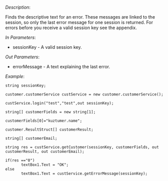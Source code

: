 <properties date="2016-06-24"
SortOrder="125"
/>

*Description*:

Finds the descriptive text for an error. These messages are linked to the session, so only the last error message for one session is returned. For errors before you receive a valid session key see the appendix.

 

*In Parameters*:

* sessionKey            - A valid session key.

 

*Out Parameters*:

* errorMessage         - A text explaining the last error.

 

*Example*:
```
string sessionKey;

customer.customerService custService = new customer.customerService();

custService.login("test","test",out sessionKey);

string[] customerFields = new string[1];

customerFields[0]="kuztumer.name";

customer.ResultStruct[] customerResult;

string[] customerEmail;

string res = custService.getCustomer(sessionKey, customerFields, out customerResult, out customerEmail);

if(res =="0")
       textBox1.Text = "OK";
else
       textBox1.Text = custService.getErrorMessage(sessionKey);
```